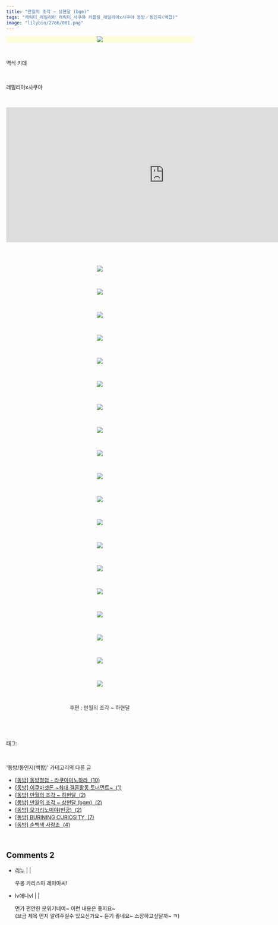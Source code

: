 ```yaml
---
title: "만월의 조각 ~ 상현달 (bgm)"
tags: "캐릭터_레밀리아 캐릭터_사쿠야 커플링_레밀리아x사쿠야 동방／동인지(백합)"
image: "lilybin/2766/001.png"
---
```

<div class="article">
<div class="area_view">
<div class="tt_article_useless_p_margin"><p style="text-align: center; clear: none; float: none;"><span class="imageblock" style="display: inline-block; width: 100%; color: rgb(185, 185, 187); text-align: center; background-color: rgb(253, 254, 214); height: auto; max-width: 100%;"><img src="{{ site.nasurl }}/lilybin/2766/001.png"/></span></p><p><br/></p><p>역식 키데</p><p><br/></p><p>레밀리아x사쿠야</p><p><br/></p><p style="text-align: center; clear: none; float: none;"><embed allowfullscreen="true" allowscriptaccess="always" data-aspectratio="0.4265402843601896" src="http://player.bgmstore.net/SMb1H" style="width: 850px; height: 362.559px;"/><br/><br/></p><p style="text-align: center; clear: none; float: none;"><span style="font-size: 9pt; line-height: 1.5;"><br/></span></p><p style="text-align: center; clear: none; float: none;"><span class="imageblock" style="display: inline-block; width: 100%; height: auto; max-width: 100%;"><img src="{{ site.nasurl }}/lilybin/2766/002.png"/></span></p><p style="text-align: center; clear: none; float: none;"><span style="font-size: 9pt; line-height: 1.5;"><br/></span></p><p style="text-align: center; clear: none; float: none;"><span class="imageblock" style="display: inline-block; width: 100%; height: auto; max-width: 100%;"><img src="{{ site.nasurl }}/lilybin/2766/003.png"/></span></p><p style="text-align: center; clear: none; float: none;"><span style="font-size: 9pt; line-height: 1.5;"><br/></span></p><p style="text-align: center; clear: none; float: none;"><span class="imageblock" style="display: inline-block; width: 100%; height: auto; max-width: 100%;"><img src="{{ site.nasurl }}/lilybin/2766/004.png"/></span></p><p style="text-align: center; clear: none; float: none;"><span style="font-size: 9pt; line-height: 1.5;"><br/></span></p><p style="text-align: center; clear: none; float: none;"><span class="imageblock" style="display: inline-block; width: 100%; height: auto; max-width: 100%;"><img src="{{ site.nasurl }}/lilybin/2766/005.png"/></span></p><p style="text-align: center; clear: none; float: none;"><span style="font-size: 9pt; line-height: 1.5;"><br/></span></p><p style="text-align: center; clear: none; float: none;"><span class="imageblock" style="display: inline-block; width: 100%; height: auto; max-width: 100%;"><img src="{{ site.nasurl }}/lilybin/2766/006.png"/></span></p><p style="text-align: center; clear: none; float: none;"><span style="font-size: 9pt; line-height: 1.5;"><br/></span></p><p style="text-align: center; clear: none; float: none;"><span class="imageblock" style="display: inline-block; width: 100%; height: auto; max-width: 100%;"><img src="{{ site.nasurl }}/lilybin/2766/007.png"/></span></p><p style="text-align: center; clear: none; float: none;"><span style="font-size: 9pt; line-height: 1.5;"><br/></span></p><p style="text-align: center; clear: none; float: none;"><span class="imageblock" style="display: inline-block; width: 100%; height: auto; max-width: 100%;"><img src="{{ site.nasurl }}/lilybin/2766/008.png"/></span></p><p style="text-align: center; clear: none; float: none;"><span style="font-size: 9pt; line-height: 1.5;"><br/></span></p><p style="text-align: center; clear: none; float: none;"><span class="imageblock" style="display: inline-block; width: 100%; height: auto; max-width: 100%;"><img src="{{ site.nasurl }}/lilybin/2766/009.png"/></span></p><p style="text-align: center; clear: none; float: none;"><span style="font-size: 9pt; line-height: 1.5;"><br/></span></p><p style="text-align: center; clear: none; float: none;"><span class="imageblock" style="display: inline-block; width: 100%; height: auto; max-width: 100%;"><img src="{{ site.nasurl }}/lilybin/2766/010.png"/></span></p><p style="text-align: center; clear: none; float: none;"><span style="font-size: 9pt; line-height: 1.5;"><br/></span></p><p style="text-align: center; clear: none; float: none;"><span class="imageblock" style="display: inline-block; width: 100%; height: auto; max-width: 100%;"><img src="{{ site.nasurl }}/lilybin/2766/011.png"/></span></p><p style="text-align: center; clear: none; float: none;"><span style="font-size: 9pt; line-height: 1.5;"><br/></span></p><p style="text-align: center; clear: none; float: none;"><span class="imageblock" style="display: inline-block; width: 100%; height: auto; max-width: 100%;"><img src="{{ site.nasurl }}/lilybin/2766/012.png"/></span></p><p style="text-align: center; clear: none; float: none;"><span style="font-size: 9pt; line-height: 1.5;"><br/></span></p><p style="text-align: center; clear: none; float: none;"><span class="imageblock" style="display: inline-block; width: 100%; height: auto; max-width: 100%;"><img src="{{ site.nasurl }}/lilybin/2766/013.png"/></span></p><p style="text-align: center; clear: none; float: none;"><span style="font-size: 9pt; line-height: 1.5;"><br/></span></p><p style="text-align: center; clear: none; float: none;"><span class="imageblock" style="display: inline-block; width: 100%; height: auto; max-width: 100%;"><img src="{{ site.nasurl }}/lilybin/2766/014.png"/></span></p><p style="text-align: center; clear: none; float: none;"><span style="font-size: 9pt; line-height: 1.5;"><br/></span></p><p style="text-align: center; clear: none; float: none;"><span class="imageblock" style="display: inline-block; width: 100%; height: auto; max-width: 100%;"><img src="{{ site.nasurl }}/lilybin/2766/015.png"/></span></p><p style="text-align: center; clear: none; float: none;"><span style="font-size: 9pt; line-height: 1.5;"><br/></span></p><p style="text-align: center; clear: none; float: none;"><span class="imageblock" style="display: inline-block; width: 100%; height: auto; max-width: 100%;"><img src="{{ site.nasurl }}/lilybin/2766/016.png"/></span></p><p style="text-align: center; clear: none; float: none;"><span style="font-size: 9pt; line-height: 1.5;"><br/></span></p><p style="text-align: center; clear: none; float: none;"><span class="imageblock" style="display: inline-block; width: 100%; height: auto; max-width: 100%;"><img src="{{ site.nasurl }}/lilybin/2766/017.png"/></span></p><p style="text-align: center; clear: none; float: none;"><span style="font-size: 9pt; line-height: 1.5;"><br/></span></p><p style="text-align: center; clear: none; float: none;"><span class="imageblock" style="display: inline-block; width: 100%; height: auto; max-width: 100%;"><img src="{{ site.nasurl }}/lilybin/2766/018.png"/></span></p><p style="text-align: center; clear: none; float: none;"><span style="font-size: 9pt; line-height: 1.5;"><br/></span></p><p style="text-align: center; clear: none; float: none;"><span class="imageblock" style="display: inline-block; width: 100%; height: auto; max-width: 100%;"><img src="{{ site.nasurl }}/lilybin/2766/019.png"/></span></p><p style="text-align: center; clear: none; float: none;"><span style="font-size: 9pt; line-height: 1.5;"><br/></span></p><p style="text-align: center; clear: none; float: none;"><span class="imageblock" style="display: inline-block; width: 100%; height: auto; max-width: 100%;"><img src="{{ site.nasurl }}/lilybin/2766/020.png"/></span></p><p style="text-align: center; clear: none; float: none;"><span style="font-size: 9pt; line-height: 1.5;"><br/></span></p><p style="text-align: center; clear: none; float: none;"><span style="color: rgb(51, 51, 51);">후편 : 만월의 조각 ~ 하현달</span></p><p><br/></p>
</div>
</div></div><br/>
<div class="tagTrail">
<p>태그: </p>
<ul>
</ul>
</div><br/>
<div class="another">
<p>'동방/동인지(백합)' 카테고리의 다른 글</p>
<ul>
<li><a href="/2014-12-21-lilybin_2798">
[동방] 동방청첩 - 라쿠아미노하라  (10)
</a></li>
<li><a href="/2014-12-21-lilybin_2797">
[동방] 이쿠마겟돈 ~최대 결혼활동 토너먼트~  (1)
</a></li>
<li><a href="/2014-12-18-lilybin_2767">
[동방] 만월의 조각 ~ 하현달  (2)
</a></li>
<li><a href="/2014-12-18-lilybin_2766">
[동방] 만월의 조각 ~ 상현달 (bgm)  (2)
</a></li>
<li><a href="/2014-12-18-lilybin_2784">
[동방] 모가리노미야(빈궁)  (2)
</a></li>
<li><a href="/2014-12-18-lilybin_2783">
[동방] BURINING CURIOSITY  (7)
</a></li>
<li><a href="/2014-12-18-lilybin_2782">
[동방] 순백색 사랑초  (4)
</a></li>
</ul>
</div><br/>
<div class="comment">
<h2 class="bold">Comments <span id="commentCount2766">2</span></h2>
<div style="clear:both;">
<div id="entry2766Comment" style="display:block">
<ul class="list_reply media-list">
<li class="rp_general media" id="comment12665118">
<div class="post-comment">
<div class="media-body">
<span>
<i class="fa fa-user"></i> <a href="http://" onclick="return openLinkInNewWindow(this)">리누</a> |
                                |
                               
</span>
<p>우옹 카리스마 레미아씨!</p>
<ul class="nav navbar-nav post-nav">
</ul>
</div>
</div>
</li>
<li class="rp_general media" id="comment12679097">
<div class="post-comment">
<div class="media-body">
<span>
<i class="fa fa-user"></i>lv애니vl |
                                |
                               
</span>
<p>먼가 편안한 분위기네여~ 이런 내용은 좋지요~ <br/>
(브금 제목 먼지 알려주실수 있으신가요~ 듣기 좋네요~ 소장하고싶달까~ ㅋ)</p>
<ul class="nav navbar-nav post-nav">
</ul>
</div>
</div>
</li>
</ul>
</div>
</div>
</div><br/>

<br/>
<p id="refer"></p>
<br/>
